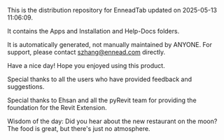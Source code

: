 This is the distribution repository for EnneadTab updated on 2025-05-13 11:06:09.

It contains the Apps and Installation and Help-Docs folders.

It is automatically generated, not manually maintained by ANYONE.
For support, please contact szhang@ennead.com directly.

Have a nice day! Hope you enjoyed using this product.

Special thanks to all the users who have provided feedback and suggestions.

Special thanks to Ehsan and all the pyRevit team for providing the foundation for the Revit Extension.



Wisdom of the day:
Did you hear about the new restaurant on the moon? The food is great, but there's just no atmosphere.
